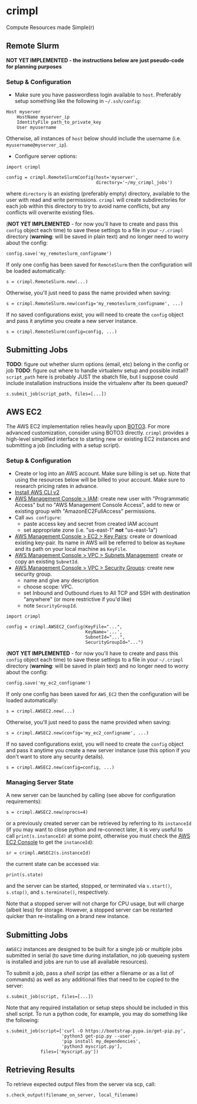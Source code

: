 # crimpl
Compute Resources made Simple(r)

## Remote Slurm

**NOT YET IMPLEMENTED - the instructions below are just pseudo-code for planning purposes**

### Setup & Configuration

* Make sure you have passwordless login available to `host`.  Preferably setup something like the following in `~/.ssh/config`:

```
Host myserver
    HostName myserver_ip
    IdentityFile path_to_private_key
    User myusername
```

Otherwise, all instances of `host` below should include the username (i.e. `myusername@myserver_ip`).

* Configure server options:

```
import crimpl

config = crimpl.RemoteSlurmConfig(host='myserver',
                                  directory='~/my_crimpl_jobs')
```

where `directory` is an existing (preferably empty) directory, available to the user with read and write permissions.  `crimpl` will create subdirectories for each job within this directory to try to avoid name conflicts, but any conflicts will overwrite existing files.

(**NOT YET IMPLEMENTED** - for now you'll have to create and pass this `config` object each time) to save these settings to a file in your `~/.crimpl` directory (**warning**: will be saved in plain text) and no longer need to worry about the config:

```
config.save('my_remoteslurm_configname')
```

If only one config has been saved for `RemoteSlurm` then the configuration will be loaded automatically:

```
s = crimpl.RemoteSlurm.new(...)
```

Otherwise, you'll just need to pass the name provided when saving:

```
s = crimpl.RemoteSlurm.new(config='my_remoteslurm_configname', ...)
```

If no saved configurations exist, you will need to create the `config` object and pass it anytime you create a new server instance.

```
s = crimpl.RemoteSlurm(config=config, ...)
```

## Submitting Jobs

**TODO**: figure out whether slurm options (email, etc) belong in the config or job
**TODO**: figure out where to handle virtualenv setup and possible install?  `script_path` here is probably JUST the sbatch file, but I suppose could include installation instructions inside the virtualenv after its been queued?

```
s.submit_job(script_path, files=[...])
```


## AWS EC2

The AWS EC2 implementation relies heavily upon [BOTO3](https://boto3.amazonaws.com/).  For more advanced customization, consider using BOTO3 directly.  `crimpl` provides a high-level simplified interface to starting new or existing EC2 instances and submitting a job (including with a setup script).

### Setup & Configuration

* Create or log into an AWS account.  Make sure billing is set up.  Note that using the resources below will be billed to your account.  Make sure to research pricing rates in advance.
* [Install AWS CLI v2](https://docs.aws.amazon.com/cli/latest/userguide/cli-chap-install.html)
* [AWS Management Console > IAM](https://console.aws.amazon.com/iam/home#/users): create new user with "Programmatic Access" but no "AWS Management Console Access", add to new or existing group with "AmazonEC2FullAccess" permissions.
* Call `aws configure`:
  * paste access key and secret from created IAM account
  * set appropriate zone (i.e. "us-east-1" **not** "us-east-1a")
* [AWS Management Console > EC2 > Key Pairs](https://console.aws.amazon.com/ec2/v2/home#KeyPairs:): create or download existing key-pair.  Its name in AWS will be referred to below as `KeyName` and its path on your local machine as `KeyFile`.
* [AWS Management Console > VPC > Subnets Management](https://console.aws.amazon.com/vpc/home#subnets:): create or copy an existing `SubnetId`.
* [AWS Management Console > VPC > Security Groups](https://console.aws.amazon.com/vpc/home#securityGroups:): create new security group.
  * name and give any description
  * choose scope: VPC.
  * set Inbound and Outbound rlues to All TCP and SSH with destination "anywhere" (or more restrictive if you'd like)
  * note `SecurityGroupId`.

```
import crimpl

config = crimpl.AWSEC2_Config(KeyFile="...",
                              KeyName='...',
                              SubnetId="...",
                              SecurityGroupId="...")

```

(**NOT YET IMPLEMENTED** - for now you'll have to create and pass this `config` object each time) to save these settings to a file in your `~/.crimpl` directory (**warning**: will be saved in plain text) and no longer need to worry about the config:

```
config.save('my_ec2_configname')
```

If only one config has been saved for `AWS_EC2` then the configuration will be loaded automatically:

```
s = crimpl.AWSEC2.new(...)
```

Otherwise, you'll just need to pass the name provided when saving:

```
s = crimpl.AWSEC2.new(config='my_ec2_configname', ...)
```


If no saved configurations exist, you will need to create the `config` object and pass it anytime you create a new server instance (use this option if you don't want to store any security details).

```
s = crimpl.AWSEC2.new(config=config, ...)
```

### Managing Server State

A new server can be launched by calling (see above for configuration requirements):

```
s = crimpl.AWSEC2.new(nprocs=4)
```

or a previously created server can be retrieved by referring to its `instanceId` (if you may want to close python and re-connect later, it is very useful to call `print(s.instanceId)` at some point, otherwise you must check the [AWS EC2 Console](https://console.aws.amazon.com/ec2/v2/home#Instances:) to get the `instanceId`):

```
sr = crimpl.AWSEC2(s.instanceId)
```

the current state can be accessed via:

```
print(s.state)
```

and the server can be started, stopped, or terminated via `s.start()`, `s.stop()`, and `s.terminate()`, respectively.

Note that a stopped server will not charge for CPU usage, but will charge (albeit less) for storage.  However, a stopped server can be restarted quicker than re-installing on a brand new instance.

## Submitting Jobs

`AWSEC2` instances are designed to be built for a single job or multiple jobs submitted in serial (to save time during installation, no job queueing system is installed and jobs are run to use all available resources).

To submit a job, pass a _shell script_ (as either a filename or as a list of commands) as well as any additional files that need to be copied to the server:

```
s.submit_job(script, files=[...])
```

Note that any required installation or setup steps should be included in this shell script.  To run a python code, for example, you may do something like the following:

```
s.submit_job(script=['curl -O https://bootstrap.pypa.io/get-pip.py',
                     'python3 get-pip.py --user',
                     'pip install my_dependencies',
                     'python3 myscript.py'],
             files=['myscript.py'])
```
## Retrieving Results

To retrieve expected output files from the server via scp, call:

```
s.check_output(filename_on_server, local_filename)
```
